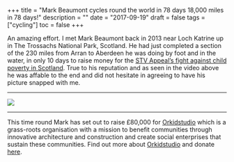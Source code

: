 +++
title = "Mark Beaumont cycles round the world in 78 days 18,000 miles in 78 days!"
description = ""
date = "2017-09-19"
draft = false
tags = ["cycling"]
toc = false
+++

An amazing effort. I met Mark Beaumont back in 2013 near Loch Katrine up in The Trossachs National Park, Scotland. He had just completed a section of the 230 miles from Arran to Aberdeen he was doing by foot and in the water, in only 10 days to raise money for the [STV Appeal’s fight against child poverty in Scotland](http://www.stvplc.tv/blog/2013/05/mark-beaumont-all-set-for-crossscotland-challenge-for-stv-appeal). True to his reputation and as seen in the video above he was affable to the end and did not hesitate in agreeing to have his picture snapped with me.

---
<img style="display:block;margin:auto" src="https://i.ibb.co/Qvp5Z4JW/mark-beaumont-400x364.jpg">

---

This time round Mark has set out to raise £80,000 for [Orkidstudio](http://www.artemisworldcycle.com/charity/) which is a grass-roots organisation with a mission to benefit communities through innovative architecture and construction and create social enterprises that sustain these communities. Find out more about [Orkidstudio](https://orkidstudio.org/) and donate [here](https://orkidstudio.org/donate/).